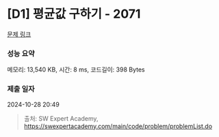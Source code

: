 # [D1] 평균값 구하기 - 2071 

[문제 링크](https://swexpertacademy.com/main/code/problem/problemDetail.do?contestProbId=AV5QRnJqA5cDFAUq) 

### 성능 요약

메모리: 13,540 KB, 시간: 8 ms, 코드길이: 398 Bytes

### 제출 일자

2024-10-28 20:49



> 출처: SW Expert Academy, https://swexpertacademy.com/main/code/problem/problemList.do